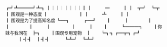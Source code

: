 ┏┛┻━━━┛┻┓
┃｜｜｜｜｜｜｜┃
┃　　　━　　　┃
┃　┳┛　┗┳　┃ 围观是一种态度
┃　　　　　　　┃
┃　　　┻　　　┃
┃　　　　　　　┃ 围观是为了提高知名度
┗━┓　　　┏━┛
　　┃　　　┃　　
　　┃　　　┃　　
　　┃　　　┃　 　
　　┃　　　┃
　　┃　　　┗━━━┓
　　┃你妹与我同在　┣┓
　　┃围观专用宠物　┃
　　┗┓┓┏━┳┓┏┛
　　　┃┫┫　┃┫┫
　　　┗┻┛　┗┻┛ 
